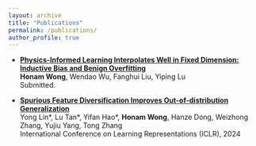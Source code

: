 ```yaml
---
layout: archive
title: "Publications"
permalink: /publications/
author_profile: true
---
```


- [**Physics-Informed Learning Interpolates Well in Fixed Dimension: Inductive Bias and Benign Overfitting**](https://arxiv.org/abs/2406.09194)
 <br /> **Honam Wong**, Wendao Wu, Fanghui Liu, Yiping Lu
 <br /> Submitted.

- [**Spurious Feature Diversification Improves Out-of-distribution Generalization**](https://arxiv.org/abs/2309.17230)
 <br /> Yong Lin*, Lu Tan\*, Yifan Hao\*, **Honam Wong**, Hanze Dong, Weizhong Zhang, Yujiu Yang, Tong Zhang
 <br /> International Conference on Learning Representations (ICLR), 2024 